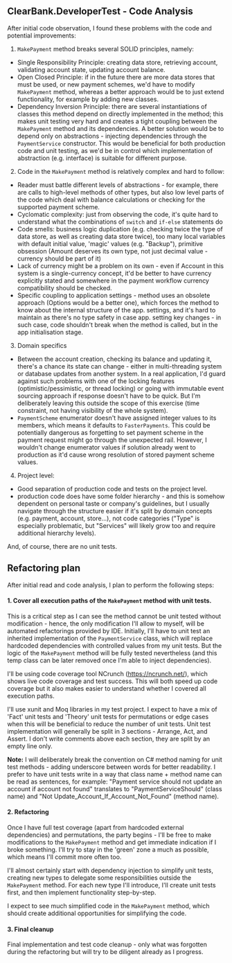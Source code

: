 ## ClearBank.DeveloperTest - Code Analysis

After initial code observation, I found these problems with the code and potential improvements:

1. `MakePayment` method breaks several SOLID principles, namely:
  * Single Responsibility Principle: creating data store, retrieving account, validating account state, updating account balance.
  * Open Closed Principle: if in the future there are more data stores that must be used, or new payment schemes, we'd have to modify `MakePayment` method, whereas a better approach would be to just extend functionality, for example by adding new classes.
  * Dependency Inversion Principle: there are several instantiations of classes this method depend on directly implemented in the method; this makes unit testing very hard and creates a tight coupling between the `MakePayment` method and its dependencies. A better solution would be to depend only on abstractions - injecting dependencies through the `PaymentService` constructor. This would be beneficial for both production code and unit testing, as we'd be in control which implementation of abstraction (e.g. interface) is suitable for different purpose.
  
2. Code in the `MakePayment` method is relatively complex and hard to follow:
  * Reader must battle different levels of abstractions - for example, there are calls to high-level methods of other types, but also low level parts of the code which deal with balance calculations or checking for the supported payment scheme.
  * Cyclomatic complexity: just from observing the code, it's quite hard to understand what the combinations of `switch` and `if-else` statements do
  * Code smells: business logic duplication (e.g. checking twice the type of data store, as well as creating data store twice), too many local variables with default initial value, 'magic' values (e.g. "Backup"), primitive obsession (Amount deserves its own type, not just decimal value - currency should be part of it)
  * Lack of currency might be a problem on its own - even if Account in this system is a single-currency concept, it'd be better to have currency explicitly stated and somewhere in the payment workflow currency compatibility should be checked.
  * Specific coupling to application settings - method uses an obsolete approach (Options would be a better one), which forces the method to know about the internal structure of the app. settings, and it's hard to maintain as there's no type safety in case app. setting key changes - in such case, code shouldn't break when the method is called, but in the app initialisation stage.

3. Domain specifics
  * Between the account creation, checking its balance and updating it, there's a chance its state can change - either in multi-threading system or database updates from another system. In a real application, I'd guard against such problems with one of the locking features (optimistic/pessimistic, or thread locking) or going with immutable event sourcing approach if response doesn't have to be quick. But I'm deliberately leaving this outside the scope of this exercise (time constraint, not having visibility of the whole system).
  * `PaymentScheme` enumerator doesn't have assigned integer values to its members, which means it defaults to `FasterPayments`. This could be potentially dangerous as forgetting to set payment scheme in the payment request might go through the unexpected rail. However, I wouldn't change enumerator values if solution already went to production as it'd cause wrong resolution of stored payment scheme values.

4. Project level:
  * Good separation of production code and tests on the project level.
  * production code does have some folder hierarchy - and this is somehow dependent on personal taste or company's guidelines, but I usually navigate through the structure easier if it's split by domain concepts (e.g. payment, account, store...), not code categories ("Type" is especially problematic, but "Services" will likely grow too and require additional hierarchy levels).
  
And, of course, there are no unit tests.

## Refactoring plan

After initial read and code analysis, I plan to perform the following steps:

#### 1. Cover all execution paths of the `MakePayment` method with unit tests.

This is a critical step as I can see the method cannot be unit tested without modification - hence, the only modification I'll allow to myself, will be automated refactorings provided by IDE. 
Initially, I'll have to unit test an inherited implementation of the `PaymentService` class, which will replace hardcoded dependencies with controlled values from my unit tests. But the logic of the `MakePayment` method will be fully tested nevertheless (and this temp class can be later removed once I'm able to inject dependencies).

I'll be using code coverage tool NCrunch (https://ncrunch.net/), which shows live code coverage and test success. This will both speed up code coverage but it also makes easier to understand whether I covered all execution paths.

I'll use xunit and Moq libraries in my test project. I expect to have a mix of 'Fact' unit tests and 'Theory' unit tests for permutations or edge cases when this will be beneficial to reduce the number of unit tests.
Unit test implementation will generally be split in 3 sections - Arrange, Act, and Assert. I don't write comments above each section, they are split by an empty line only.

**Note:** I will deliberately break the convention on C# method naming for unit test methods - adding underscore between words for better readability. I prefer to have unit tests write in a way that class name + method name can be read as sentences, for example: "Payment service should not update an account if account not found" translates to "PaymentServiceShould" (class name) and "Not Update_Account_If_Account_Not_Found" (method name).

#### 2. Refactoring

Once I have full test coverage (apart from hardcoded external dependencies) and permutations, the party begins - I'll be free to make modifications to the `MakePayment` method and get immediate indication if I broke something. I'll try to stay in the 'green' zone a much as possible, which means I'll commit more often too.

I'll almost certainly start with dependency injection to simplify unit tests, creating new types to delegate some responsibilities outside the `MakePayment` method. For each new type I'll introduce, I'll create unit tests first, and then implement functionality step-by-step.

I expect to see much simplified code in the `MakePayment` method, which should create additional opportunities for simplifying the code.


#### 3. Final cleanup

Final implementation and test code cleanup - only what was forgotten during the refactoring but will try to be diligent already as I progress.

